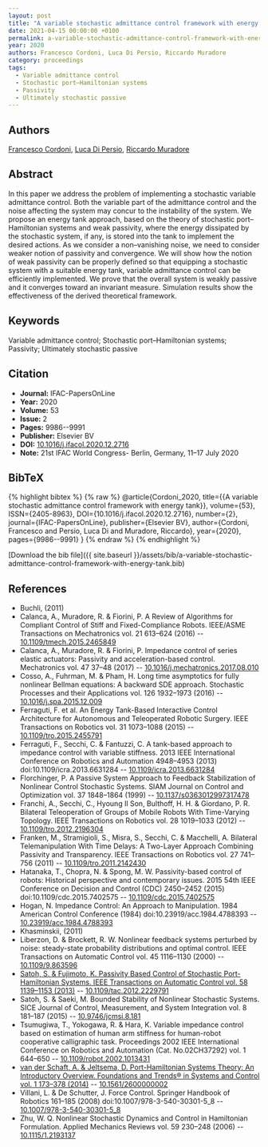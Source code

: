 ```yaml
---
layout: post
title: "A variable stochastic admittance control framework with energy tank"
date: 2021-04-15 00:00:00 +0100
permalink: a-variable-stochastic-admittance-control-framework-with-energy-tank
year: 2020
authors: Francesco Cordoni, Luca Di Persio, Riccardo Muradore
category: proceedings
tags:
  - Variable admittance control
  - Stochastic port–Hamiltonian systems
  - Passivity
  - Ultimately stochastic passive
---
```

 
## Authors
[Francesco Cordoni](authors/francesco-giuseppe-cordoni), [Luca Di Persio](authors/luca-di-persio), [Riccardo Muradore](authors/riccardo-muradore)
 
## Abstract
In this paper we address the problem of implementing a stochastic variable admittance control. Both the variable part of the admittance control and the noise affecting the system may concur to the instability of the system. We propose an energy tank approach, based on the theory of stochastic port–Hamiltonian systems and weak passivity, where the energy dissipated by the stochastic system, if any, is stored into the tank to implement the desired actions. As we consider a non–vanishing noise, we need to consider weaker notion of passivity and convergence. We will show how the notion of weak passivity can be properly defined so that equipping a stochastic system with a suitable energy tank, variable admittance control can be efficiently implemented. We prove that the overall system is weakly passive and it converges toward an invariant measure. Simulation results show the effectiveness of the derived theoretical framework.
 
## Keywords
Variable admittance control; Stochastic port–Hamiltonian systems; Passivity; Ultimately stochastic passive
 
## Citation
- **Journal:** IFAC-PapersOnLine
- **Year:** 2020
- **Volume:** 53
- **Issue:** 2
- **Pages:** 9986--9991
- **Publisher:** Elsevier BV
- **DOI:** [10.1016/j.ifacol.2020.12.2716](https://doi.org/10.1016/j.ifacol.2020.12.2716)
- **Note:** 21st IFAC World Congress- Berlin, Germany, 11–17 July 2020
 
## BibTeX
{% highlight bibtex %}
{% raw %}
@article{Cordoni_2020,
  title={{A variable stochastic admittance control framework with energy tank}},
  volume={53},
  ISSN={2405-8963},
  DOI={10.1016/j.ifacol.2020.12.2716},
  number={2},
  journal={IFAC-PapersOnLine},
  publisher={Elsevier BV},
  author={Cordoni, Francesco and Persio, Luca Di and Muradore, Riccardo},
  year={2020},
  pages={9986--9991}
}
{% endraw %}
{% endhighlight %}
 
[Download the bib file]({{ site.baseurl }}/assets/bib/a-variable-stochastic-admittance-control-framework-with-energy-tank.bib)
 
## References
- Buchli, (2011)
- Calanca, A., Muradore, R. & Fiorini, P. A Review of Algorithms for Compliant Control of Stiff and Fixed-Compliance Robots. IEEE/ASME Transactions on Mechatronics vol. 21 613–624 (2016) -- [10.1109/tmech.2015.2465849](https://doi.org/10.1109/tmech.2015.2465849)
- Calanca, A., Muradore, R. & Fiorini, P. Impedance control of series elastic actuators: Passivity and acceleration-based control. Mechatronics vol. 47 37–48 (2017) -- [10.1016/j.mechatronics.2017.08.010](https://doi.org/10.1016/j.mechatronics.2017.08.010)
- Cosso, A., Fuhrman, M. & Pham, H. Long time asymptotics for fully nonlinear Bellman equations: A backward SDE approach. Stochastic Processes and their Applications vol. 126 1932–1973 (2016) -- [10.1016/j.spa.2015.12.009](https://doi.org/10.1016/j.spa.2015.12.009)
- Ferraguti, F. et al. An Energy Tank-Based Interactive Control Architecture for Autonomous and Teleoperated Robotic Surgery. IEEE Transactions on Robotics vol. 31 1073–1088 (2015) -- [10.1109/tro.2015.2455791](https://doi.org/10.1109/tro.2015.2455791)
- Ferraguti, F., Secchi, C. & Fantuzzi, C. A tank-based approach to impedance control with variable stiffness. 2013 IEEE International Conference on Robotics and Automation 4948–4953 (2013) doi:10.1109/icra.2013.6631284 -- [10.1109/icra.2013.6631284](https://doi.org/10.1109/icra.2013.6631284)
- Florchinger, P. A Passive System Approach to Feedback Stabilization of Nonlinear Control Stochastic Systems. SIAM Journal on Control and Optimization vol. 37 1848–1864 (1999) -- [10.1137/s0363012997317478](https://doi.org/10.1137/s0363012997317478)
- Franchi, A., Secchi, C., Hyoung Il Son, Bulthoff, H. H. & Giordano, P. R. Bilateral Teleoperation of Groups of Mobile Robots With Time-Varying Topology. IEEE Transactions on Robotics vol. 28 1019–1033 (2012) -- [10.1109/tro.2012.2196304](https://doi.org/10.1109/tro.2012.2196304)
- Franken, M., Stramigioli, S., Misra, S., Secchi, C. & Macchelli, A. Bilateral Telemanipulation With Time Delays: A Two-Layer Approach Combining Passivity and Transparency. IEEE Transactions on Robotics vol. 27 741–756 (2011) -- [10.1109/tro.2011.2142430](https://doi.org/10.1109/tro.2011.2142430)
- Hatanaka, T., Chopra, N. & Spong, M. W. Passivity-based control of robots: Historical perspective and contemporary issues. 2015 54th IEEE Conference on Decision and Control (CDC) 2450–2452 (2015) doi:10.1109/cdc.2015.7402575 -- [10.1109/cdc.2015.7402575](https://doi.org/10.1109/cdc.2015.7402575)
- Hogan, N. Impedance Control: An Approach to Manipulation. 1984 American Control Conference (1984) doi:10.23919/acc.1984.4788393 -- [10.23919/acc.1984.4788393](https://doi.org/10.23919/acc.1984.4788393)
- Khasminskii, (2011)
- Liberzon, D. & Brockett, R. W. Nonlinear feedback systems perturbed by noise: steady-state probability distributions and optimal control. IEEE Transactions on Automatic Control vol. 45 1116–1130 (2000) -- [10.1109/9.863596](https://doi.org/10.1109/9.863596)
- [Satoh, S. & Fujimoto, K. Passivity Based Control of Stochastic Port-Hamiltonian Systems. IEEE Transactions on Automatic Control vol. 58 1139–1153 (2013)](passivity-based-control-of-stochastic-port-hamiltonian-systems) -- [10.1109/tac.2012.2229791](https://doi.org/10.1109/tac.2012.2229791)
- Satoh, S. & Saeki, M. Bounded Stability of Nonlinear Stochastic Systems. SICE Journal of Control, Measurement, and System Integration vol. 8 181–187 (2015) -- [10.9746/jcmsi.8.181](https://doi.org/10.9746/jcmsi.8.181)
- Tsumugiwa, T., Yokogawa, R. & Hara, K. Variable impedance control based on estimation of human arm stiffness for human-robot cooperative calligraphic task. Proceedings 2002 IEEE International Conference on Robotics and Automation (Cat. No.02CH37292) vol. 1 644–650 -- [10.1109/robot.2002.1013431](https://doi.org/10.1109/robot.2002.1013431)
- [van der Schaft, A. & Jeltsema, D. Port-Hamiltonian Systems Theory: An Introductory Overview. Foundations and Trends® in Systems and Control vol. 1 173–378 (2014)](port-hamiltonian-systems-theory-an-introductory-overview) -- [10.1561/2600000002](https://doi.org/10.1561/2600000002)
- Villani, L. & De Schutter, J. Force Control. Springer Handbook of Robotics 161–185 (2008) doi:10.1007/978-3-540-30301-5_8 -- [10.1007/978-3-540-30301-5_8](https://doi.org/10.1007/978-3-540-30301-5_8)
- Zhu, W. Q. Nonlinear Stochastic Dynamics and Control in Hamiltonian Formulation. Applied Mechanics Reviews vol. 59 230–248 (2006) -- [10.1115/1.2193137](https://doi.org/10.1115/1.2193137)

